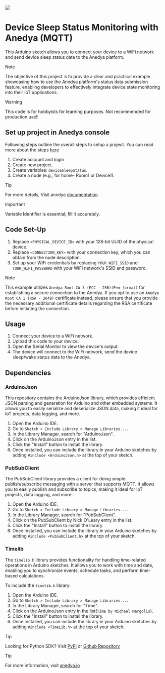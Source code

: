 [<img src="https://img.shields.io/badge/Anedya-Documentation-blue?style=for-the-badge">](https://docs.anedya.io?utm_source=github&utm_medium=link&utm_campaign=github-examples&utm_content=esp32)

# Device Sleep Status Monitoring with Anedya (MQTT)


This Arduino sketch allows you to connect your device to a WiFi network and send device sleep status data to the Anedya platform.

> [!NOTE]
> The objective of this project is to provide a clear and practical example showcasing how to use the Anedya platform's status data submission feature, enabling developers to effectively integrate device state monitoring into their IoT applications.

> [!WARNING]
> This code is for hobbyists for learning purposes. Not recommended for production use!!

## Set up project in Anedya console

Following steps outline the overall steps to setup a project. You can read more about the steps [here](https://docs.anedya.io/getting-started/quickstart/#create-a-new-project)

1. Create account and login
2. Create new project.
3. Create variables: `deviceSleepStatus`.
4. Create a node (e.g., for home- Room1 or Device1).

 > [!TIP]
 > For more details, Visit anedya [documentation](https://docs.anedya.io?utm_source=github&utm_medium=link&utm_campaign=github-examples&utm_content=esp32)

> [!IMPORTANT]
> Variable Identifier is essential; fill it accurately.

## Code Set-Up

1. Replace `<PHYSICAL_DEVICE_ID>` with your 128-bit UUID of the physical device.
2. Replace `<CONNECTION_KEY>` with your connection key, which you can obtain from the node description.
3. Set up your WiFi credentials by replacing `YOUR_WIFI_SSID` and `YOUR_WIFI_PASSWORD` with your WiFi network's SSID and password.

> [!NOTE] 
> This example utilizes `Anedya Root CA 3 (ECC - 256)(Pem format)` for establishing a secure connection to the Anedya. If you opt to use an `Anedya Root CA 1 (RSA - 2048)` certificate instead, please ensure that you provide the necessary additional certificate details regarding the RSA certificate before initiating the connection.

## Usage

1. Connect your device to a WiFi network.
2. Upload this code to your device.
3. Open the Serial Monitor to view the device's output.
4. The device will connect to the WiFi network, send the device sleep/wake status data to the Anedya.


## Dependencies

### ArduinoJson

This repository contains the ArduinoJson library, which provides efficient JSON parsing and generation for Arduino and other embedded systems. It allows you to easily serialize and deserialize JSON data, making it ideal for IoT projects, data logging, and more.

1. Open the Arduino IDE.
2. Go to `Sketch > Include Library > Manage Libraries...`.
3. In the Library Manager, search for "ArduinoJson".
4. Click on the ArduinoJson entry in the list.
5. Click the "Install" button to install the library.
6. Once installed, you can include the library in your Arduino sketches by adding `#include <ArduinoJson.h>` at the top of your sketch.

### PubSubClient
The PubSubClient library provides a client for doing simple publish/subscribe messaging with a server that supports MQTT. It allows you to easily publish and subscribe to topics, making it ideal for IoT projects, data logging, and more.

1. Open the Arduino IDE.
2. Go to `Sketch > Include Library > Manage Libraries...`.
3. In the Library Manager, search for "PubSubClient".
4. Click on the PubSubClient by Nick O'Leary entry in the list.
5. Click the "Install" button to install the library.
6. Once installed, you can include the library in your Arduino sketches by adding `#include <PubSubClient.h>` at the top of your sketch.


### Timelib

The `timelib.h` library provides functionality for handling time-related operations in Arduino sketches. It allows you to work with time and date, enabling you to synchronize events, schedule tasks, and perform time-based calculations.

To include the `timelib.h` library:

1. Open the Arduino IDE.
2. Go to `Sketch > Include Library > Manage Libraries...`.
3. In the Library Manager, search for "Time".
4. Click on the ArduinoJson entry in the list(`Time by Michael Margolis`).
5. Click the "Install" button to install the library.
6. Once installed, you can include the library in your Arduino sketches by adding `#include <TimeLib.h>` at the top of your sketch.

> [!TIP]
> Looking for Python SDK? Visit [PyPi](https://pypi.org/project/anedya-dev-sdk/) or [Github Repository](https://github.com/anedyaio/anedya-dev-sdk-pyhton)

>[!TIP]
> For more information, visit [anedya.io](https://anedya.io/?utm_source=github&utm_medium=link&utm_campaign=github-examples&utm_content=esp32)
